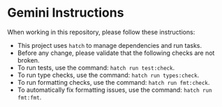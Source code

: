 # Gemini Instructions

When working in this repository, please follow these instructions:

- This project uses `hatch` to manage dependencies and run tasks.
- Before any change, please validate that the following checks are not broken.
- To run tests, use the command: `hatch run test:check`.
- To run type checks, use the command: `hatch run types:check`.
- To run formatting checks, use the command: `hatch run fmt:check`.
- To automatically fix formatting issues, use the command: `hatch run fmt:fmt`.
